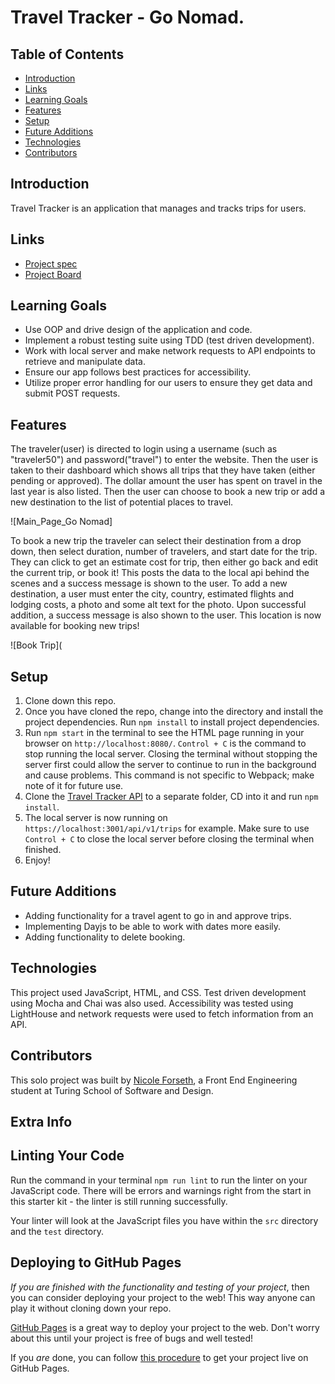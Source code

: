 # Travel Tracker - Go Nomad.

## Table of Contents
- [Introduction](#introduction)
- [Links](#links)
- [Learning Goals](#learning-goals)
- [Features](#features)
- [Setup](#setup)
- [Future Additions](#future-additions)
- [Technologies](#Technologies)
- [Contributors](#contributors)

## Introduction
Travel Tracker is an application that manages and tracks trips for users. 

## Links
- [Project spec](https://frontend.turing.edu/projects/travel-tracker.html)
- [Project Board](https://github.com/users/forsethnico/projects/3)

## Learning Goals 
- Use OOP and drive design of the application and code. 
- Implement a robust testing suite using TDD (test driven development).
- Work with local server and make network requests to API endpoints to retrieve and manipulate data.
- Ensure our app follows best practices for accessibility.
- Utilize proper error handling for our users to ensure they get data and submit POST requests. 

## Features
The traveler(user) is directed to login using a username (such as "traveler50") and password("travel") to enter the website. Then the user is taken to their dashboard which shows all trips that they have taken (either pending or approved). The dollar amount the user has spent on travel in the last year is also listed. Then the user can choose to book a new trip or add a new destination to the list of potential places to travel. 

![Main_Page_Go Nomad]

To book a new trip the traveler can select their destination from a drop down, then select duration, number of travelers, and start date for the trip. They can click to get an estimate cost for trip, then either go back and edit the current trip, or book it! This posts the data to the local api behind the scenes and a success message is shown to the user. To add a new destination, a user must enter the city, country, estimated flights and lodging costs, a photo and some alt text for the photo. Upon successful addition, a success message is also shown to the user. This location is now available for booking new trips!

![Book Trip](

## Setup
1. Clone down this repo.
3. Once you have cloned the repo, change into the directory and install the project dependencies. Run `npm install` to install project dependencies.
4. Run `npm start` in the terminal to see the HTML page running in your browser on `http://localhost:8080/`. `Control + C` is the command to stop running the local server.  Closing the terminal without stopping the server first could allow the server to continue to run in the background and cause problems. This command is not specific to Webpack; make note of it for future use. 
5. Clone the [Travel Tracker API](https://github.com/turingschool-examples/travel-tracker-api) to a separate folder, CD into it and run `npm install`. 
6. The local server is now running on `https://localhost:3001/api/v1/trips` for example. Make sure to use `Control + C` to close the local server before closing the terminal when finished.
7. Enjoy!

## Future Additions
- Adding functionality for a travel agent to go in and approve trips. 
- Implementing Dayjs to be able to work with dates more easily. 
- Adding functionality to delete booking.

## Technologies
This project used JavaScript, HTML, and CSS. Test driven development using Mocha and Chai was also used. Accessibility was tested using LightHouse and  network requests were used to fetch information from an API. 

## Contributors
This solo project was built by [Nicole Forseth](https://github.com/forsethnico), a Front End Engineering student at Turing School of Software and Design.

## Extra Info

## Linting Your Code

Run the command in your terminal `npm run lint` to run the linter on your JavaScript code. There will be errors and warnings right from the start in this starter kit - the linter is still running successfully.

Your linter will look at the JavaScript files you have within the `src` directory and the `test` directory.

## Deploying to GitHub Pages

_If you are finished with the functionality and testing of your project_, then you can consider deploying your project to the web! This way anyone can play it without cloning down your repo.

[GitHub Pages](https://pages.github.com/) is a great way to deploy your project to the web. Don't worry about this until your project is free of bugs and well tested!

If you _are_ done, you can follow [this procedure](./gh-pages-procedure.md) to get your project live on GitHub Pages.
